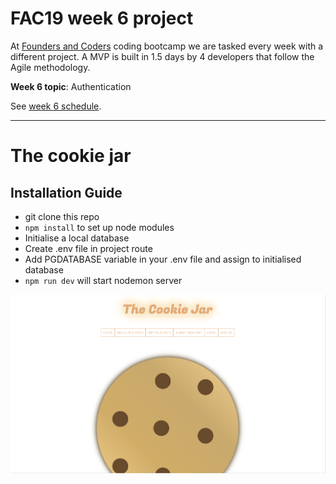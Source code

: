 # FAC19 week 6 project

At [Founders and Coders](https://www.foundersandcoders.com/about/) coding bootcamp we are tasked every week with a different project. A MVP is built in 1.5 days by 4 developers that follow the Agile methodology.


__Week 6 topic__: Authentication

See [week 6 schedule](https://founders-and-coders.gitbook.io/coursebook/week-6/schedule).

---

# The cookie jar


## Installation Guide
* git clone this repo
* `npm install` to set up node modules
* Initialise a local database
* Create .env file in project route
* Add PGDATABASE variable in your .env file and assign to initialised database
* `npm run dev` will start nodemon server

![screenshot](screenshot.png)